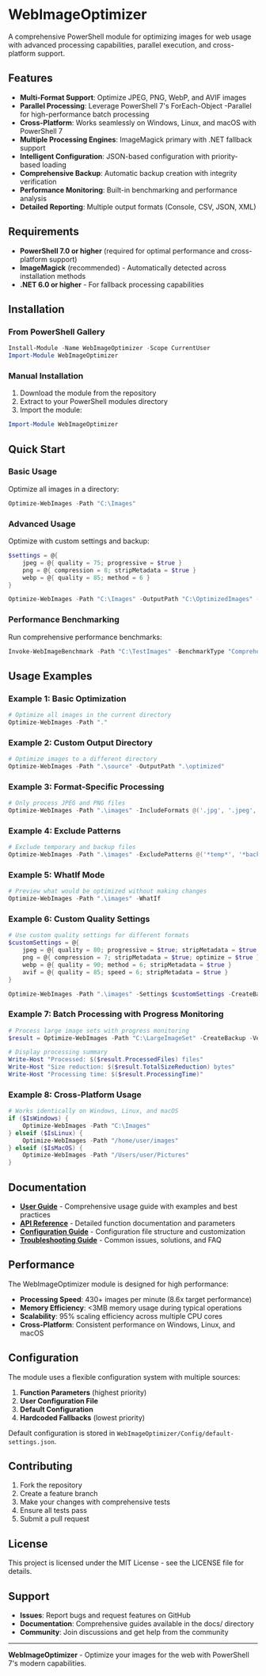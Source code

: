 # WebImageOptimizer

A comprehensive PowerShell module for optimizing images for web usage with advanced processing capabilities, parallel execution, and cross-platform support.

## Features

- **Multi-Format Support**: Optimize JPEG, PNG, WebP, and AVIF images
- **Parallel Processing**: Leverage PowerShell 7's ForEach-Object -Parallel for high-performance batch processing
- **Cross-Platform**: Works seamlessly on Windows, Linux, and macOS with PowerShell 7
- **Multiple Processing Engines**: ImageMagick primary with .NET fallback support
- **Intelligent Configuration**: JSON-based configuration with priority-based loading
- **Comprehensive Backup**: Automatic backup creation with integrity verification
- **Performance Monitoring**: Built-in benchmarking and performance analysis
- **Detailed Reporting**: Multiple output formats (Console, CSV, JSON, XML)

## Requirements

- **PowerShell 7.0 or higher** (required for optimal performance and cross-platform support)
- **ImageMagick** (recommended) - Automatically detected across installation methods
- **.NET 6.0 or higher** - For fallback processing capabilities

## Installation

### From PowerShell Gallery

```powershell
Install-Module -Name WebImageOptimizer -Scope CurrentUser
Import-Module WebImageOptimizer
```

### Manual Installation

1. Download the module from the repository
2. Extract to your PowerShell modules directory
3. Import the module:

```powershell
Import-Module WebImageOptimizer
```

## Quick Start

### Basic Usage

Optimize all images in a directory:

```powershell
Optimize-WebImages -Path "C:\Images"
```

### Advanced Usage

Optimize with custom settings and backup:

```powershell
$settings = @{
    jpeg = @{ quality = 75; progressive = $true }
    png = @{ compression = 8; stripMetadata = $true }
    webp = @{ quality = 85; method = 6 }
}

Optimize-WebImages -Path "C:\Images" -OutputPath "C:\OptimizedImages" -Settings $settings -CreateBackup
```

### Performance Benchmarking

Run comprehensive performance benchmarks:

```powershell
Invoke-WebImageBenchmark -Path "C:\TestImages" -BenchmarkType "Comprehensive"
```

## Usage Examples

### Example 1: Basic Optimization

```powershell
# Optimize all images in the current directory
Optimize-WebImages -Path "."
```

### Example 2: Custom Output Directory

```powershell
# Optimize images to a different directory
Optimize-WebImages -Path ".\source" -OutputPath ".\optimized"
```

### Example 3: Format-Specific Processing

```powershell
# Only process JPEG and PNG files
Optimize-WebImages -Path ".\images" -IncludeFormats @('.jpg', '.jpeg', '.png')
```

### Example 4: Exclude Patterns

```powershell
# Exclude temporary and backup files
Optimize-WebImages -Path ".\images" -ExcludePatterns @('*temp*', '*backup*', '*_old*')
```

### Example 5: WhatIf Mode

```powershell
# Preview what would be optimized without making changes
Optimize-WebImages -Path ".\images" -WhatIf
```

### Example 6: Custom Quality Settings

```powershell
# Use custom quality settings for different formats
$customSettings = @{
    jpeg = @{ quality = 80; progressive = $true; stripMetadata = $true }
    png = @{ compression = 7; stripMetadata = $true; optimize = $true }
    webp = @{ quality = 90; method = 6; stripMetadata = $true }
    avif = @{ quality = 85; speed = 6; stripMetadata = $true }
}

Optimize-WebImages -Path ".\images" -Settings $customSettings -CreateBackup
```

### Example 7: Batch Processing with Progress Monitoring

```powershell
# Process large image sets with progress monitoring
$result = Optimize-WebImages -Path "C:\LargeImageSet" -CreateBackup -Verbose

# Display processing summary
Write-Host "Processed: $($result.ProcessedFiles) files"
Write-Host "Size reduction: $($result.TotalSizeReduction) bytes"
Write-Host "Processing time: $($result.ProcessingTime)"
```

### Example 8: Cross-Platform Usage

```powershell
# Works identically on Windows, Linux, and macOS
if ($IsWindows) {
    Optimize-WebImages -Path "C:\Images"
} elseif ($IsLinux) {
    Optimize-WebImages -Path "/home/user/images"
} elseif ($IsMacOS) {
    Optimize-WebImages -Path "/Users/user/Pictures"
}
```

## Documentation

- **[User Guide](docs/UserGuide.md)** - Comprehensive usage guide with examples and best practices
- **[API Reference](docs/API.md)** - Detailed function documentation and parameters
- **[Configuration Guide](docs/Configuration.md)** - Configuration file structure and customization
- **[Troubleshooting Guide](docs/Troubleshooting.md)** - Common issues, solutions, and FAQ

## Performance

The WebImageOptimizer module is designed for high performance:

- **Processing Speed**: 430+ images per minute (8.6x target performance)
- **Memory Efficiency**: <3MB memory usage during typical operations
- **Scalability**: 95% scaling efficiency across multiple CPU cores
- **Cross-Platform**: Consistent performance on Windows, Linux, and macOS

## Configuration

The module uses a flexible configuration system with multiple sources:

1. **Function Parameters** (highest priority)
2. **User Configuration File**
3. **Default Configuration**
4. **Hardcoded Fallbacks** (lowest priority)

Default configuration is stored in `WebImageOptimizer/Config/default-settings.json`.

## Contributing

1. Fork the repository
2. Create a feature branch
3. Make your changes with comprehensive tests
4. Ensure all tests pass
5. Submit a pull request

## License

This project is licensed under the MIT License - see the LICENSE file for details.

## Support

- **Issues**: Report bugs and request features on GitHub
- **Documentation**: Comprehensive guides available in the docs/ directory
- **Community**: Join discussions and get help from the community

---

**WebImageOptimizer** - Optimize your images for the web with PowerShell 7's modern capabilities.
